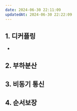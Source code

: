```yaml
---
date: 2024-06-30 22:11:09
updatedAt: 2024-06-30 22:22:09
---
```

## 1. 디커플링
- 
## 2. 부하분산

## 3. 비동기 통신
## 4.  순서보장
